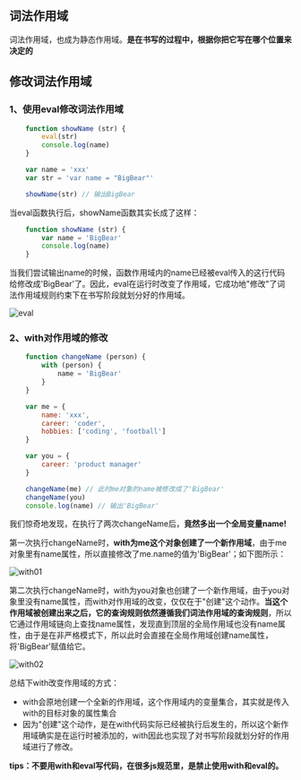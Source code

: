 ## 词法作用域
词法作用域，也成为静态作用域。**是在书写的过程中，根据你把它写在哪个位置来决定的**    

## 修改词法作用域
### 1、使用eval修改词法作用域

```js
    function showName (str) {
        eval(str)
        console.log(name)
    }

    var name = 'xxx'
    var str = 'var name = "BigBear"'

    showName(str) // 输出BigBear
```    

当eval函数执行后，showName函数其实长成了这样：

```js
    function showName (str) {
        var name = 'BigBear'
        console.log(name)
    }
```    

当我们尝试输出name的时候，函数作用域内的name已经被eval传入的这行代码给修改成'BigBear'了。因此，eval在运行时改变了作用域，它成功地"修改"了词法作用域规则约束下在书写阶段就划分好的作用域。

![eval](https://cdn.ahafe.tech/github/eval.png 'eval改变词法作用域')    

### 2、with对作用域的修改

```js
    function changeName (person) {
        with (person) {
            name = 'BigBear'
        }
    }

    var me = {
        name: 'xxx',
        career: 'coder',
        hobbies: ['coding', 'football']
    }

    var you = {
        career: 'product manager'
    }

    changeName(me) // 此时me对象的name被修改成了'BigBear'    
    changeName(you) 
    console.log(name) // 输出'BigBear'
```    
我们惊奇地发现，在执行了两次changeName后，**竟然多出一个全局变量name!**

第一次执行changeName时，**with为me这个对象创建了一个新作用域**，由于me对象里有name属性，所以直接修改了me.name的值为'BigBear'；如下图所示：    

![with01](https://cdn.ahafe.tech/github/with01.png)


第二次执行changeName时，with为you对象也创建了一个新作用域，由于you对象里没有name属性，而with对作用域的改变，仅仅在于"创建"这个动作。**当这个作用域被创建出来之后，它的查询规则依然遵循我们词法作用域的查询规则**，所以它通过作用域链向上查找name属性，发现直到顶层的全局作用域也没有name属性，由于是在非严格模式下，所以此时会直接在全局作用域创建name属性，将'BigBear'赋值给它。    

![with02](https://cdn.ahafe.tech/github/with02.png)    

总结下with改变作用域的方式：    
- with会原地创建一个全新的作用域，这个作用域内的变量集合，其实就是传入with的目标对象的属性集合
- 因为"创建"这个动作，是在with代码实际已经被执行后发生的，所以这个新作用域确实是在运行时被添加的，with因此也实现了对书写阶段就划分好的作用域进行了修改。

**tips：不要用with和eval写代码，在很多js规范里，是禁止使用with和eval的。**










